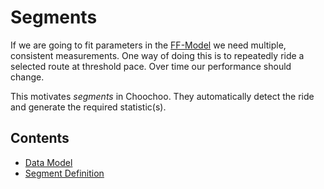 
# Segments

If we are going to fit parameters in the [FF-Model](impulse.md) we
need multiple, consistent measurements.  One way of doing this is to
repeatedly ride a selected route at threshold pace.  Over time our
performance should change.

This motivates *segments* in Choochoo.  They automatically detect the
ride and generate the required statistic(s).

## Contents

* [Data Model](#data-model)
* [Segment Definition](#segment-definition)
